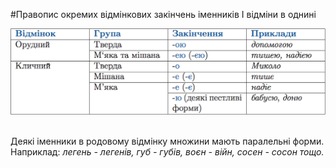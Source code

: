 #Правопис окремих вiдмiнкових закiнчень iменникiв I вiдмiни в однинi


<div class="center">
<img src="../pics/5/13.png" width="700px" class="center"/>
</div>
<br>


Деякi iменники в родовому вiдмiнку множини мають паралельнi форми.<br>
Наприклад: <i>легень - легенiв, губ - губiв, воєн - вiйн, сосен - сосон тощо.</i>